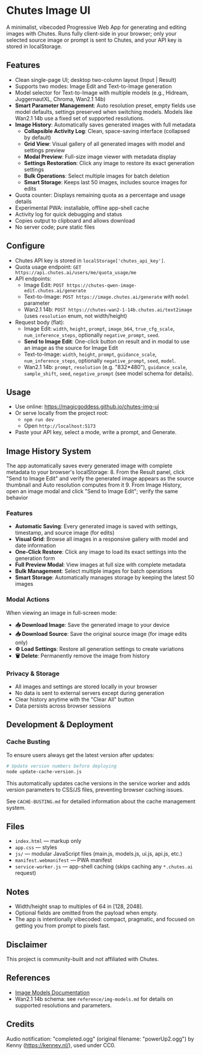 # Chutes Image UI

A minimalist, vibecoded Progressive Web App for generating and editing images with Chutes. Runs fully client-side in your browser; only your selected source image or prompt is sent to Chutes, and your API key is stored in localStorage.

## Features
- Clean single-page UI; desktop two-column layout (Input | Result)
- Supports two modes: Image Edit and Text-to-Image generation
- Model selector for Text-to-Image with multiple models (e.g., Hidream, JuggernautXL, Chroma, Wan2.1 14b)
- **Smart Parameter Management**: Auto resolution preset, empty fields use model defaults, settings preserved when switching models. Models like Wan2.1 14b use a fixed set of supported resolutions.
- **Image History**: Automatically saves generated images with full metadata
  - **Collapsible Activity Log**: Clean, space-saving interface (collapsed by default)
  - **Grid View**: Visual gallery of all generated images with model and settings preview
  - **Modal Preview**: Full-size image viewer with metadata display
  - **Settings Restoration**: Click any image to restore its exact generation settings
  - **Bulk Operations**: Select multiple images for batch deletion
  - **Smart Storage**: Keeps last 50 images, includes source images for edits
- Quota counter: Displays remaining quota as a percentage and usage details
- Experimental PWA: installable, offline app-shell cache
- Activity log for quick debugging and status
- Copies output to clipboard and allows download
- No server code; pure static files

## Configure
- Chutes API key is stored in `localStorage['chutes_api_key']`.
- Quota usage endpoint: `GET https://api.chutes.ai/users/me/quota_usage/me`
- API endpoints:
  - Image Edit: `POST https://chutes-qwen-image-edit.chutes.ai/generate`
  - Text-to-Image: `POST https://image.chutes.ai/generate` with `model` parameter
  - Wan2.1 14b: `POST https://chutes-wan2-1-14b.chutes.ai/text2image` (uses `resolution` enum, not width/height)
- Request body (flat):
  - Image Edit: `width`, `height`, `prompt`, `image_b64`, `true_cfg_scale`, `num_inference_steps`, optionally `negative_prompt`, `seed`.
  - **Send to Image Edit**: One-click button on result and in modal to use an image as the source for Image Edit
  - Text-to-Image: `width`, `height`, `prompt`, `guidance_scale`, `num_inference_steps`, optionally `negative_prompt`, `seed`, `model`.
  - Wan2.1 14b: `prompt`, `resolution` (e.g. "832*480"), `guidance_scale`, `sample_shift`, `seed`, `negative_prompt` (see model schema for details).

## Usage
- Use online: https://magicgoddess.github.io/chutes-img-ui
- Or serve locally from the project root:
  - `npm run dev`
  - Open `http://localhost:5173`
- Paste your API key, select a mode, write a prompt, and Generate.

## Image History System

The app automatically saves every generated image with complete metadata to your browser's localStorage:
8. From the Result panel, click "Send to Image Edit" and verify the generated image appears as the source thumbnail and Auto resolution computes from it
9. From Image History, open an image modal and click "Send to Image Edit"; verify the same behavior

### Features
- **Automatic Saving**: Every generated image is saved with settings, timestamp, and source image (for edits)
- **Visual Grid**: Browse all images in a responsive gallery with model and date information
- **One-Click Restore**: Click any image to load its exact settings into the generation form
- **Full Preview Modal**: View images at full size with complete metadata
- **Bulk Management**: Select multiple images for batch operations
- **Smart Storage**: Automatically manages storage by keeping the latest 50 images

### Modal Actions
When viewing an image in full-screen mode:
- **📥 Download Image**: Save the generated image to your device
- **📥 Download Source**: Save the original source image (for image edits only)
- **⚙️ Load Settings**: Restore all generation settings to create variations
- **🗑️ Delete**: Permanently remove the image from history

### Privacy & Storage
- All images and settings are stored locally in your browser
- No data is sent to external servers except during generation
- Clear history anytime with the "Clear All" button
- Data persists across browser sessions

## Development & Deployment

### Cache Busting
To ensure users always get the latest version after updates:

```bash
# Update version numbers before deploying
node update-cache-version.js
```

This automatically updates cache versions in the service worker and adds version parameters to CSS/JS files, preventing browser caching issues.

See `CACHE-BUSTING.md` for detailed information about the cache management system.

## Files
- `index.html` — markup only
- `app.css` — styles
- `js/` — modular JavaScript files (main.js, models.js, ui.js, api.js, etc.)
- `manifest.webmanifest` — PWA manifest
- `service-worker.js` — app-shell caching (skips caching any `*.chutes.ai` request)

## Notes
- Width/height snap to multiples of 64 in [128, 2048].
- Optional fields are omitted from the payload when empty.
- The app is intentionally vibecoded: compact, pragmatic, and focused on getting you from prompt to pixels fast.

## Disclaimer
This project is community-built and not affiliated with Chutes.

## References
- [Image Models Documentation](./reference/img-models.md)
- Wan2.1 14b schema: see `reference/img-models.md` for details on supported resolutions and parameters.


## Credits
Audio notification: "completed.ogg" (original filename: "powerUp2.ogg") by Kenny (https://kenney.nl/), used under CC0.
